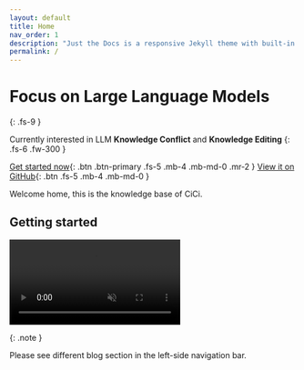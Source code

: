 ```yaml
---
layout: default
title: Home
nav_order: 1
description: "Just the Docs is a responsive Jekyll theme with built-in search that is easily customizable and hosted on GitHub Pages."
permalink: /
---
```


# Focus on Large Language Models
{: .fs-9 }

Currently interested in LLM **Knowledge Conflict** and **Knowledge Editing**
{: .fs-6 .fw-300 }

[Get started now](#getting-started){: .btn .btn-primary .fs-5 .mb-4 .mb-md-0 .mr-2 }
[View it on GitHub][Just the Docs repo]{: .btn .fs-5 .mb-4 .mb-md-0 }

Welcome home, this is the knowledge base of CiCi.

## Getting started
<video loop autoplay muted controls>
  <source src="../../assets/images/samurai.mp4" type="video/mp4">
</video>


{: .note }

Please see different blog section in the left-side navigation bar.

[Just the Docs repo]: https://github.com/chengyutong2049/chengyutong2049.github.io